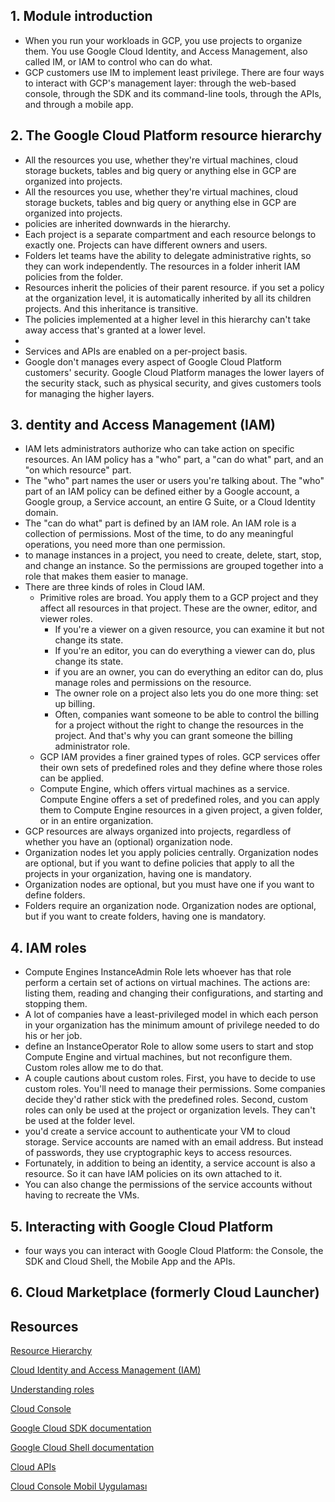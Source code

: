 ## 1. Module introduction

* When you run your workloads in GCP, you use projects to organize them. You use Google Cloud Identity, and Access Management, also called IM, or IAM to control who can do what.
* GCP customers use IM to implement least privilege. There are four ways to interact with GCP's management layer: through the web-based console, through the SDK and its command-line tools, through the APIs, and through a mobile app.

## 2. The Google Cloud Platform resource hierarchy

* All the resources you use, whether they're virtual machines, cloud storage buckets, tables and big query or anything else in GCP are organized into projects. 
* All the resources you use, whether they're virtual machines, cloud storage buckets, tables and big query or anything else in GCP are organized into projects. 
* policies are inherited downwards in the hierarchy.
* Each project is a separate compartment and each resource belongs to exactly one. Projects can have different owners and users.
* Folders let teams have the ability to delegate administrative rights, so they can work independently. The resources in a folder inherit IAM policies from the folder.
* Resources inherit the policies of their parent resource. if you set a policy at the organization level, it is automatically inherited by all its children projects. And this inheritance is transitive.
* The policies implemented at a higher level in this hierarchy can't take away access that's granted at a lower level.
* 
* Services and APIs are enabled on a per-project basis.
* Google don't manages every aspect of Google Cloud Platform customers' security. Google Cloud Platform manages the lower layers of the security stack, such as physical security, and gives customers tools for managing the higher layers.

## 3. dentity and Access Management (IAM)

* IAM lets administrators authorize who can take action on specific resources. An IAM policy has a "who" part, a "can do what" part, and an "on which resource" part.
* The "who" part names the user or users you're talking about. The "who" part of an IAM policy can be defined either by a Google account, a Google group, a Service account, an entire G Suite, or a Cloud Identity domain.
* The "can do what" part is defined by an IAM role. An IAM role is a collection of permissions. Most of the time, to do any meaningful operations, you need more than one permission.
* to manage instances in a project, you need to create, delete, start, stop, and change an instance. So the permissions are grouped together into a role that makes them easier to manage.
* There are three kinds of roles in Cloud IAM.
	* Primitive roles are broad. You apply them to a GCP project and they affect all resources in that project. These are the owner, editor, and viewer roles.
		* If you're a viewer on a given resource, you can examine it but not change its state.
		* If you're an editor, you can do everything a viewer can do, plus change its state.
		* if you are an owner, you can do everything an editor can do, plus manage roles and permissions on the resource.
		* The owner role on a project also lets you do one more thing: set up billing. 
		* Often, companies want someone to be able to control the billing for a project without the right to change the resources in the project. And that's why you can grant someone the billing administrator role.
	* GCP IAM provides a finer grained types of roles. GCP services offer their own sets of predefined roles and they define where those roles can be applied. 
	* Compute Engine, which offers virtual machines as a service. Compute Engine offers a set of predefined roles, and you can apply them to Compute Engine resources in a given project, a given folder, or in an entire organization.
* GCP resources are always organized into projects, regardless of whether you have an (optional) organization node.
* Organization nodes let you apply policies centrally. Organization nodes are optional, but if you want to define policies that apply to all the projects in your organization, having one is mandatory.
* Organization nodes are optional, but you must have one if you want to define folders.
* Folders require an organization node. Organization nodes are optional, but if you want to create folders, having one is mandatory.

## 4. IAM roles

* Compute Engines InstanceAdmin Role lets whoever has that role perform a certain set of actions on virtual machines. The actions are: listing them, reading and changing their configurations, and starting and stopping them.
* A lot of companies have a least-privileged model in which each person in your organization has the minimum amount of privilege needed to do his or her job.
* define an InstanceOperator Role to allow some users to start and stop Compute Engine and virtual machines, but not reconfigure them. Custom roles allow me to do that. 
* A couple cautions about custom roles. First, you have to decide to use custom roles. You'll need to manage their permissions. Some companies decide they'd rather stick with the predefined roles. Second, custom roles can only be used at the project or organization levels. They can't be used at the folder level.
* you'd create a service account to authenticate your VM to cloud storage. Service accounts are named with an email address. But instead of passwords, they use cryptographic keys to access resources.
* Fortunately, in addition to being an identity, a service account is also a resource. So it can have IAM policies on its own attached to it.
* You can also change the permissions of the service accounts without having to recreate the VMs.

## 5. Interacting with Google Cloud Platform

* four ways you can interact with Google Cloud Platform: the Console, the SDK and Cloud Shell, the Mobile App and the APIs.

## 6. Cloud Marketplace (formerly Cloud Launcher)


## Resources

[Resource Hierarchy](https://cloud.google.com/resource-manager/docs/cloud-platform-resource-hierarchy)

[Cloud Identity and Access Management (IAM)](https://cloud.google.com/iam/)

[Understanding roles](https://cloud.google.com/iam/docs/understanding-roles)

[Cloud Console](https://cloud.google.com/cloud-console/)

[Google Cloud SDK documentation](https://cloud.google.com/sdk/docs/)

[Google Cloud Shell documentation](https://cloud.google.com/shell/docs/)

[Cloud APIs](https://cloud.google.com/apis/)

[Cloud Console Mobil Uygulaması](https://cloud.google.com/console-app/)




